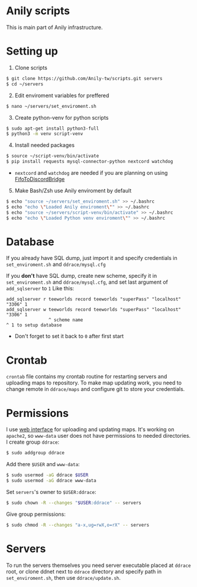 # Anily scripts

This is main part of Anily infrastructure.

# Setting up
1. Clone scripts
```bash
$ git clone https://github.com/Anily-tw/scripts.git servers
$ cd ~/servers
```
2. Edit enviroment variables for preffered
```bash
$ nano ~/servers/set_enviroment.sh
```
3. Create python-venv for python scripts
```bash
$ sudo apt-get install python3-full
$ python3 -m venv script-venv
```
4. Install needed packages
```bash
$ source ~/script-venv/bin/activate
$ pip install requests mysql-connector-python nextcord watchdog
```
* `nextcord` and `watchdog` are needed if you are planning on using [FifoToDiscordBridge](https://github.com/Anime-pdf/FifoToDiscordBridge-tw)
5. Make Bash/Zsh use Anily enviroment by default
```bash
$ echo "source ~/servers/set_enviroment.sh" >> ~/.bashrc
$ echo "echo \"Loaded Anily enviroment\"" >> ~/.bashrc
$ echo "source ~/servers/script-venv/bin/activate" >> ~/.bashrc
$ echo "echo \"Loaded Python venv enviroment\"" >> ~/.bashrc
```

# Database
If you already have SQL dump, just import it and specify credentials in `set_enviroment.sh` and `ddrace/mysql.cfg`

If you **don't** have SQL dump, create new scheme, specify it in `set_enviroment.sh` and `ddrace/mysql.cfg`, and set last argument of `add_sqlserver` to `1`
Like this:
```
add_sqlserver r teeworlds record teeworlds "superPass" "localhost" "3306" 1
add_sqlserver w teeworlds record teeworlds "superPass" "localhost" "3306" 1
                ^ scheme name                                             ^ 1 to setup database
```
* Don't forget to set it back to `0` after first start

# Crontab
`crontab` file contains my crontab routine for restarting servers and uploading maps to repository.
To make map updating work, you need to change remote in `ddrace/maps` and configure git to store your credentials.

# Permissions
I use [web interface](https://github.com/Anily-tw/web) for uploading and updating maps. It's working on `apache2`, so `www-data` user does not have permissions to needed directories.
I create group `ddrace`:
```bash
$ sudo addgroup ddrace
```
Add there `$USER` and `www-data`:
```bash
$ sudo usermod -aG ddrace $USER
$ sudo usermod -aG ddrace www-data
```
Set `servers`'s owner to `$USER:ddrace`: 
```bash
$ sudo chown -R --changes "$USER:ddrace" -- servers
```
Give group permissions:
```bash
$ sudo chmod -R --changes "a-x,ug=rwX,o=rX" -- servers
```

# Servers
To run the servers themselves you need server executable placed at `ddrace` root, or clone ddnet next to `ddrace` directory and specify path in `set_enviroment.sh`, then use `ddrace/update.sh`.